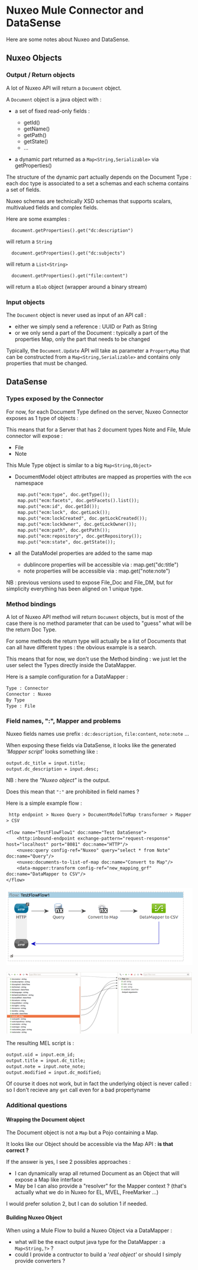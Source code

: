 
# Nuxeo Mule Connector and DataSense

Here are some notes about Nuxeo and DataSense.

## Nuxeo Objects

### Output / Return objects

A lot of Nuxeo API will return a `Document` object.

A `Document` object is a java object with :

 - a set of fixed read-only fields :

      - getId()
      - getName()
      - getPath()
      - getState()
      - ...

 - a dynamic part returned as a `Map<String,Serializable>` via getProperties()

The structure of the dynamic part actually depends on the Document Type : each doc type is associated to a set a schemas and each schema contains a set of fields.

Nuxeo schemas are technically XSD schemas that supports scalars, multivalued fields and complex fields.

Here are some examples :

      document.getProperties().get("dc:description")

will return a `String`

      document.getProperties().get("dc:subjects")

will return a `List<String>`

      document.getProperties().get("file:content")

will return a `Blob` object (wrapper around a binary stream)

### Input objects

The `Document` object is never used as input of an API call :

 - either we simply send a reference : UUID or Path as String
 - or we only send a part of the Document : typically a part of the properties Map, only the part that needs to be changed

Typically, the `Document.Update` API will take as parameter a `PropertyMap` that can be constructed from a `Map<String,Serializable>` and contains only properties that must be changed.

## DataSense

### Types exposed by the Connector

For now, for each Document Type defined on the server, Nuxeo Connector exposes as 1 type of objects :

This means that for a Server that has 2 document types Note and File, Mule connector will expose :

 - File
 - Note

This Mule Type object is similar to a big `Map<String,Object>`

 - DocumentModel object attributes are mapped as properties with the `ecm` namespace

        map.put("ecm:type", doc.getType());
        map.put("ecm:facets", doc.getFacets().list());
        map.put("ecm:id", doc.getId());
        map.put("ecm:lock", doc.getLock());
        map.put("ecm:lockCreated", doc.getLockCreated());
        map.put("ecm:lockOwner", doc.getLockOwner());
        map.put("ecm:path", doc.getPath());
        map.put("ecm:repository", doc.getRepository());
        map.put("ecm:state", doc.getState());

 - all the DataModel properties are added to the same map

    - dublincore properties will be accessible via : map.get("dc:title")
    - note properties will be accessible via : map.get("note:note")

NB : previous versions used to expose File_Doc and File_DM, but for simplicity everything has been aligned on 1 unique type.

### Method bindings

A lot of Nuxeo API method will return `Document` objects, but is most of the case there is no method parameter that can be used to "guess" what will be the return Doc Type.

For some methods the return type will actually be a list of Documents that can all have different types : the obvious example is a search.

This means that for now, we don't use the Method binding : we just let the user select the Types directly inside the DataMapper.

Here is a sample configuration for a DataMapper : 

    Type : Connector
    Connector : Nuxeo
    By Type
    Type : File

### Field names, ":", Mapper and problems

Nuxeo fields names use prefix : `dc:description`, `file:content`, `note:note` ...

When exposing these fields via DataSense, it looks like the generated *'Mapper script'* looks something like : 

    output.dc_title = input.title;
    output.dc_description = input.desc;

NB : here the *"Nuxeo object"* is the output. 

Does this mean that `":"` are prohibited in field names ?

Here is a simple example flow :

     http endpoint > Nuxeo Query > DocumentModelToMap transformer > Mapper > CSV

    <flow name="TestFlowFlow1" doc:name="Test DataSense">
        <http:inbound-endpoint exchange-pattern="request-response" host="localhost" port="8081" doc:name="HTTP"/>
        <nuxeo:query config-ref="Nuxeo" query="select * from Note" doc:name="Query"/>
        <nuxeo:documents-to-list-of-map doc:name="Convert to Map"/>
        <data-mapper:transform config-ref="new_mapping_grf" doc:name="DataMapper to CSV"/>
    </flow>

![Sample Flow](doc/images/datasensetest.png)

![Sample Mapping using DataSensse ](doc/images/datasensemapping.png)

The resulting MEL script is : 

    output.uid = input.ecm_id;
    output.title = input.dc_title;
    output.note = input.note_note;
    output.modified = input.dc_modified;

Of course it does not work, but in fact the underlying object is never called : so I don't recieve any `get` call even for a bad propertyname

### Additional questions 

#### Wrapping the Document object

The Document object is not a `Map` but a Pojo containing a Map.

It looks like our Object should be accessible via the Map API : **is that correct ?**

If the answer is yes, I see 2 possibles approaches :

 - I can dynamically wrap all returned Document as an Object that will expose a Map like interface
 - May be I can also provide a "resolver" for the Mapper context ? (that's actually what we do in Nuxeo for EL, MVEL, FreeMarker ...)

I would prefer solution 2, but I can do solution 1 if needed.

#### Building Nuxeo Object

When using a Mule Flow to build a Nuxeo Object via a DataMapper :

 - what will be the exact output java type for the DataMapper : a `Map<String,?>` ?
 - could I provide a contructor to build a '*real object'* or should I simply provide converters ?



 


